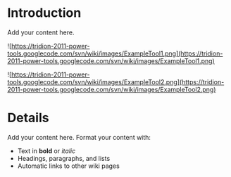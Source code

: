# Introduction #

Add your content here.

![https://tridion-2011-power-tools.googlecode.com/svn/wiki/images/ExampleTool1.png](https://tridion-2011-power-tools.googlecode.com/svn/wiki/images/ExampleTool1.png)


![https://tridion-2011-power-tools.googlecode.com/svn/wiki/images/ExampleTool2.png](https://tridion-2011-power-tools.googlecode.com/svn/wiki/images/ExampleTool2.png)
# Details #

Add your content here.  Format your content with:
  * Text in **bold** or _italic_
  * Headings, paragraphs, and lists
  * Automatic links to other wiki pages